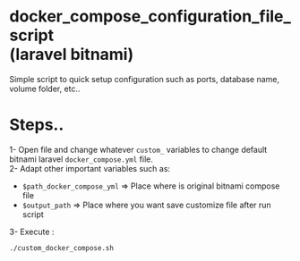 # docker_compose_configuration_file_script <br> (laravel bitnami)
Simple script to quick setup configuration such as ports, database name, volume folder, etc..


# Steps..

1- Open file and change whatever ```custom_``` variables to change default  bitnami laravel ```docker_compose.yml```  file. <br>
2- Adapt other important variables such as:
  - ```$path_docker_compose_yml``` => Place where is original bitnami compose file
  - ```$output_path``` => Place where you want save customize file after run script
  
3- Execute : 
```
./custom_docker_compose.sh
```
